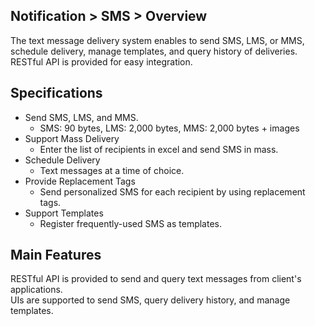 ## Notification > SMS > Overview

The text message delivery system enables to send SMS, LMS, or MMS, schedule delivery, manage templates, and query history of deliveries.
RESTful API is provided for easy integration.

## Specifications

- Send SMS, LMS, and MMS.
  - SMS: 90 bytes, LMS: 2,000 bytes, MMS: 2,000 bytes + images
- Support Mass Delivery
  - Enter the list of recipients in excel and send SMS in mass.
- Schedule Delivery
  -	Text messages at a time of choice.
- Provide Replacement Tags
  -	Send personalized SMS for each recipient by using replacement tags.
- Support Templates
  - Register frequently-used SMS as templates.

## Main Features

RESTful API is provided to send and query text messages from client's applications.   
UIs are supported to send SMS, query delivery history, and manage templates. 
